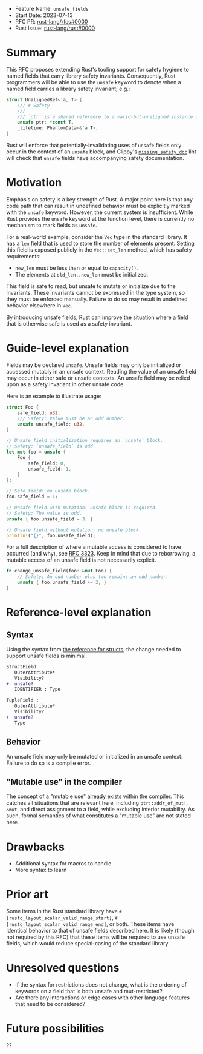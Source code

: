 - Feature Name: `unsafe_fields`
- Start Date: 2023-07-13
- RFC PR: [rust-lang/rfcs#0000](https://github.com/rust-lang/rfcs/pull/0000)
- Rust Issue: [rust-lang/rust#0000](https://github.com/rust-lang/rust/issues/0000)

# Summary

This RFC proposes extending Rust's tooling support for safety hygiene to named fields that carry
library safety invariants. Consequently, Rust programmers will be able to use the `unsafe` keyword
to denote when a named field carries a library safety invariant; e.g.:

```rust
struct UnalignedRef<'a, T> {
    /// # Safety
    /// 
    /// `ptr` is a shared reference to a valid-but-unaligned instance of `T`.
    unsafe ptr: *const T,
    _lifetime: PhantomData<&'a T>,
}
```

Rust will enforce that potentially-invalidating uses of `unsafe` fields only occur in the context
of an `unsafe` block, and Clippy's [`missing_safety_doc`] lint will check that `unsafe` fields have
accompanying safety documentation.

[`missing_safety_doc`]: https://rust-lang.github.io/rust-clippy/master/index.html#missing_safety_doc

# Motivation

Emphasis on safety is a key strength of Rust. A major point here is that any code path that can
result in undefined behavior must be explicitly marked with the `unsafe` keyword. However, the
current system is insufficient. While Rust provides the `unsafe` keyword at the function level,
there is currently no mechanism to mark fields as `unsafe`.

For a real-world example, consider the `Vec` type in the standard library. It has a `len` field that
is used to store the number of elements present. Setting this field is exposed publicly in the
`Vec::set_len` method, which has safety requirements:

- `new_len` must be less than or equal to `capacity()`.
- The elements at `old_len..new_len` must be initialized.

This field is safe to read, but unsafe to mutate or initialize due to the invariants. These
invariants cannot be expressed in the type system, so they must be enforced manually. Failure to do
so may result in undefined behavior elsewhere in `Vec`.

By introducing unsafe fields, Rust can improve the situation where a field that is otherwise safe is
used as a safety invariant.

# Guide-level explanation

Fields may be declared `unsafe`. Unsafe fields may only be initialized or accessed mutably in an
unsafe context. Reading the value of an unsafe field may occur in either safe or unsafe contexts. An
unsafe field may be relied upon as a safety invariant in other unsafe code.

Here is an example to illustrate usage:

```rust
struct Foo {
    safe_field: u32,
    /// Safety: Value must be an odd number.
    unsafe unsafe_field: u32,
}

// Unsafe field initialization requires an `unsafe` block.
// Safety: `unsafe_field` is odd.
let mut foo = unsafe {
    Foo {
        safe_field: 0,
        unsafe_field: 1,
    }
};

// Safe field: no unsafe block.
foo.safe_field = 1;

// Unsafe field with mutation: unsafe block is required.
// Safety: The value is odd.
unsafe { foo.unsafe_field = 3; }

// Unsafe field without mutation: no unsafe block.
println!("{}", foo.unsafe_field);
```

For a full description of where a mutable access is considered to have occurred (and why), see
[RFC 3323]. Keep in mind that due to reborrowing, a mutable access of an unsafe field is not
necessarily explicit.

[RFC 3323]: https://rust-lang.github.io/rfcs/3323-restrictions.html#where-does-a-mutation-occur

```rust
fn change_unsafe_field(foo: &mut Foo) {
    // Safety: An odd number plus two remains an odd number.
    unsafe { foo.unsafe_field += 2; }
}
```

# Reference-level explanation

## Syntax

Using the syntax from [the reference for structs][struct syntax], the change needed to support
unsafe fields is minimal.

[struct syntax]: https://doc.rust-lang.org/stable/reference/items/structs.html#structs

```diff
StructField :
   OuterAttribute*
   Visibility?
+  unsafe?
   IDENTIFIER : Type

TupleField :
   OuterAttribute*
   Visibility?
+  unsafe?
   Type
```

## Behavior

An unsafe field may only be mutated or initialized in an unsafe context. Failure to do so is a compile error.

## "Mutable use" in the compiler

The concept of a "mutable use" [already exists][mutating use] within the compiler. This catches all
situations that are relevant here, including `ptr::addr_of_mut!`, `&mut`, and direct assignment to a
field, while excluding interior mutability. As such, formal semantics of what constitutes a "mutable
use" are not stated here.

[mutating use]: https://doc.rust-lang.org/nightly/nightly-rustc/rustc_middle/mir/visit/enum.PlaceContext.html#method.is_mutating_use

# Drawbacks

- Additional syntax for macros to handle
- More syntax to learn

# Prior art

Some items in the Rust standard library have `#[rustc_layout_scalar_valid_range_start]`,
`#[rustc_layout_scalar_valid_range_end]`, or both. These items have identical behavior to that of
unsafe fields described here. It is likely (though not required by this RFC) that these items will
be required to use unsafe fields, which would reduce special-casing of the standard library.

# Unresolved questions

- If the syntax for restrictions does not change, what is the ordering of keywords on a field that
  is both unsafe and mut-restricted?
- Are there any interactions or edge cases with other language features that need to be considered?

# Future possibilities

??

